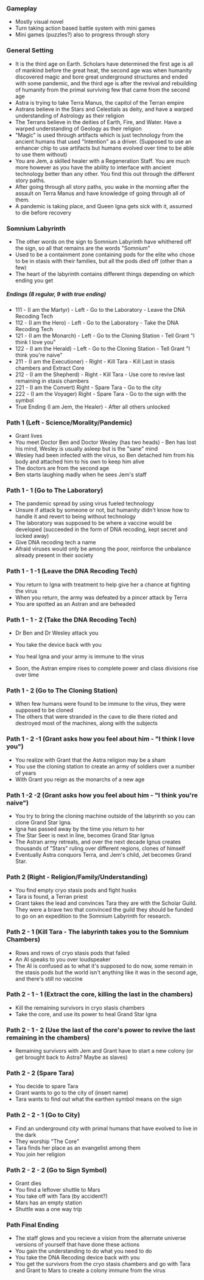 ### Gameplay

- Mostly visual novel
- Turn taking action based battle system with mini games
- Mini games (puzzles?) also to progress through story

### General Setting

- It is the third age on Earth. Scholars have determined the first age is all of mankind before the great heat, the second age was when humanity discovered magic and bore great underground structures and ended with some pandemic, and the third age is after the revival and rebuilding of humanity from the primal surviving few that came from the second age
- Astra is trying to take Terra Manus, the capitol of the Terran empire
- Astrans believe in the Stars and Celestials as deity, and have a warped understanding of Astrology as their religion
- The Terrans believe in the deities of Earth, Fire, and Water. Have a warped understanding of Geology as their religion
- "Magic" is used through artifacts which is just technology from the ancient humans that used "Intention" as a driver. (Supposed to use an enhancer chip to use artifacts but humans evolved over time to be able to use them without)
- You are Jem, a skilled healer with a Regeneration Staff. You are much more however as you have the ability to interface with ancient technology better than any other. You find this out through the different story paths.
- After going through all story paths, you wake in the morning after the assault on Terra Manus and have knowledge of going through all of them.
- A pandemic is taking place, and Queen Igna gets sick with it, assumed to die before recovery

### Somnium Labyrinth

- The other words on the sign to Somnium Labyrinth have whithered off the sign, so all that remains are the words "Somnium"
- Used to be a containment zone containing pods for the elite who chose to be in stasis with their families, but all the pods died off (other than a few)
- The heart of the labyrinth contains different things depending on which ending you get

##### Endings (8 regular, 9 with true ending)

- 111 - (I am the Martyr) - Left - Go to the Laboratory - Leave the DNA Recoding Tech
- 112 - (I am the Hero) - Left - Go to the Laboratory - Take the DNA Recoding Tech
- 121 - (I am the Monarch) - Left - Go to the Cloning Station - Tell Grant "I think I love you"
- 122 - (I am the Herald) - Left - Go to the Cloning Station - Tell Grant "I think you're naive"
- 211 - (I am the Executioner) - Right - Kill Tara - Kill Last in stasis chambers and Extract Core
- 212 - (I am the Shepherd) - Right - Kill Tara - Use core to revive last remaining in stasis chambers
- 221 - (I am the Convert) Right - Spare Tara - Go to the city
- 222 - (I am the Voyager) Right - Spare Tara - Go to the sign with the symbol
- True Ending (I am Jem, the Healer) - After all others unlocked

### Path 1 (Left - Science/Morality/Pandemic)

- Grant lives
- You meet Doctor Ben and Doctor Wesley (has two heads) - Ben has lost his mind, Wesley is usually asleep but is the "sane" mind
- Wesley had been infected with the virus, so Ben detached him from his body and attached him to his own to keep him alive
- The doctors are from the second age
- Ben starts laughing madly when he sees Jem's staff

### Path 1 - 1 (Go to The Laboratory)

- The pandemic spread by using virus fueled technology
- Unsure if attack by someone or not, but humanity didn't know how to handle it and revert to being without technology
- The laboratory was supposed to be where a vaccine would be developed (succeeded in the form of DNA recoding, kept secret and locked away)
- Give DNA recoding tech a name 
- Afraid viruses would only be among the poor, reinforce the unbalance already present in their society

### Path 1 - 1 -1 (Leave the DNA Recoding Tech)

- You return to Igna with treatment to help give her a chance at fighting the virus
- When you return, the army was defeated by a pincer attack by Terra
- You are spotted as an Astran and are beheaded

### Path 1 - 1 - 2 (Take the DNA Recoding Tech)

- Dr Ben and Dr Wesley attack you

- You take the device back with you

- You heal Igna and your army is immune to the virus

- Soon, the Astran empire rises to complete power and class divisions rise over time

  

### Path 1 - 2 (Go to The Cloning Station)

- When few humans were found to be immune to the virus, they were supposed to be cloned
- The others that were stranded in the cave to die there rioted and destroyed most of the machines, along with the subjects

### Path 1 - 2 -1 (Grant asks how you feel about him - "I think I love you")

- You realize with Grant that the Astra religion may be a sham
- You use the cloning station to create an army of soldiers over a number of years
- With Grant you reign as the monarchs of a new age

### Path 1 -2 -2 (Grant asks how you feel about him - "I think you're naive")

- You try to bring the cloning machine outside of the labyrinth so you can clone Grand Star Igna.
- Igna has passed away by the time you return to her
- The Star Seer is next in line, becomes Grand Star Ignus
- The Astran army retreats, and over the next decade Ignus creates thousands of "Stars" ruling over different regions, clones of himself
- Eventually Astra conquors Terra, and Jem's child, Jet becomes Grand Star.

### Path 2 (Right - Religion/Family/Understanding)

- You find empty cryo stasis pods and fight husks
- Tara is found, a Terran priest
- Grant takes the lead and convinces Tara they are with the Scholar Guild. They were a brave two that convinced the guild they should be funded to go on an expedition to the Somnium Labyrinth for research.

### Path 2 - 1 (Kill Tara - The labyrinth takes you to the Somnium Chambers)

- Rows and rows of cryo stasis pods that failed
- An AI speaks to you over loudspeaker
- The AI is confused as to what it's supposed to do now, some remain in the stasis pods but the world isn't anything like it was in the second age, and there's still no vaccine

### Path 2 - 1 - 1 (Extract the core, killing the last in the chambers)

- Kill the remaining survivors in cryo stasis chambers
- Take the core, and use its power to heal Grand Star Igna

### Path 2 - 1 - 2 (Use the last of the core's power to revive the last remaining in the chambers)

- Remaining survivors with Jem and Grant have to start a new colony (or get brought back to Astra? Maybe as slaves)

### Path 2 - 2 (Spare Tara)

- You decide to spare Tara
- Grant wants to go to the city of (insert name)
- Tara wants to find out what the earthen symbol means on the sign

### Path 2 - 2 - 1 (Go to City)

- Find an underground city with primal humans that have evolved to live in the dark
- They worship "The Core"
- Tara finds her place as an evangelist among them
- You join her religion

### Path 2 - 2 - 2 (Go to Sign Symbol)

- Grant dies
- You find a leftover shuttle to Mars
- You take off with Tara (by accident?)
- Mars has an empty station
- Shuttle was a one way trip



### Path Final Ending

- The staff glows and you recieve a vision from the alternate universe versions of yourself that have done these actions
- You gain the understanding to do what you need to do
- You take the DNA Recoding device back with you
- You get the survivors from the cryo stasis chambers and go with Tara and Grant to Mars to create a colony immune from the virus

